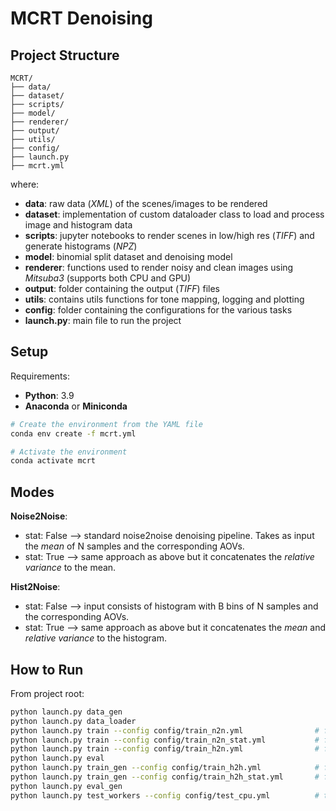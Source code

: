 # MCRT Denoising

## Project Structure
```
MCRT/
├── data/
├── dataset/
├── scripts/
├── model/
├── renderer/
├── output/
├── utils/
├── config/
├── launch.py
├── mcrt.yml
```

where: 
- **data**: raw data (_XML_) of the scenes/images to be rendered
- **dataset**: implementation of custom dataloader class to load and process image and histogram data
- **scripts**: jupyter notebooks to render scenes in low/high res (_TIFF_) and generate histograms (_NPZ_)
- **model**: binomial split dataset and denoising model
- **renderer**: functions used to render noisy and clean images using _Mitsuba3_ (supports both CPU and GPU)
- **output**: folder containing the output (_TIFF_) files
- **utils**: contains utils functions for tone mapping, logging and plotting
- **config**: folder containing the configurations for the various tasks
- **launch.py**: main file to run the project

## Setup
Requirements:
- **Python**: 3.9
- **Anaconda** or **Miniconda**

```bash
# Create the environment from the YAML file
conda env create -f mcrt.yml

# Activate the environment
conda activate mcrt
```

## Modes
**Noise2Noise**: 
- stat: False --> standard noise2noise denoising pipeline. Takes as input the _mean_ of N samples and the corresponding AOVs.
- stat: True --> same approach as above but it concatenates the _relative variance_ to the mean. 

**Hist2Noise**: 
- stat: False --> input consists of histogram with B bins of N samples and the corresponding AOVs.
- stat: True --> same approach as above but it concatenates the _mean_ and _relative variance_ to the histogram. 

## How to Run
From project root: 
```bash
python launch.py data_gen
python launch.py data_loader
python launch.py train --config config/train_n2n.yml                # for Noise2Noise (IMG mode)
python launch.py train --config config/train_n2n_stat.yml           # for Noise2Noise (STAT mode)
python launch.py train --config config/train_h2n.yml                # for Hist2Noise
python launch.py eval
python launch.py train_gen --config config/train_h2h.yml            # for Hist2Hist (HIST mode)
python launch.py train_gen --config config/train_h2h_stat.yml       # for Hist2Hist (STAT mode)
python launch.py eval_gen
python launch.py test_workers --config config/test_cpu.yml          # to be fixed
```
